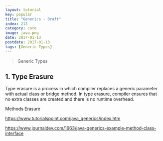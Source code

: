 ```yaml
---
layout: tutorial
key: popular
title: "Generics - Draft"
index: 213
category: core
image: java.png
date: 2017-01-13
postdate: 2017-01-13
tags: [Generic Types]
---
```


> Generic Types

## 1. Type Erasure
Type erasure is a process in which compiler replaces a generic parameter with actual class or bridge method. In type erasure, compiler ensures that no extra classes are created and there is no runtime overhead.


Methods Erasure

https://www.tutorialspoint.com/java_generics/index.htm

https://www.journaldev.com/1663/java-generics-example-method-class-interface

